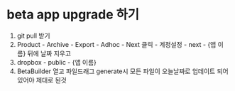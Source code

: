 # beta app upgrade 하기

1. git pull 받기
2. Product - Archive - Export - Adhoc - Next 클릭 - 계정설정 - next - {앱 이름} 뒤에 날짜 지우고
3. dropbox - public - {앱 이름}
4. BetaBuilder 열고 파일드래그 generate시 모든 파일이 오늘날짜로 업데이트 되어있어야 제대로 된것
